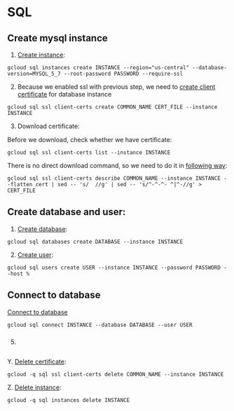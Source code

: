 # SQL 

## Create mysql instance

1. [Create instance]:

```
gcloud sql instances create INSTANCE --region="us-central" --database-version=MYSQL_5_7 --root-password PASSWORD --require-ssl
```

2. Because we enabled ssl with previous step, we need to [create client certificate] for database instance

```
gcloud sql ssl client-certs create COMMON_NAME CERT_FILE --instance INSTANCE
``` 

3. Download certificate:

Before we download, check whether we have certificate:

```
gcloud sql ssl client-certs list --instance INSTANCE
```

There is no direct download command, so we need to do it in [following way]:

```
gcloud sql ssl client-certs describe COMMON_NAME --instance INSTANCE --flatten cert | sed -- 's/  //g' | sed -- 's/^-^-^- ^|^-//g' > CERT_FILE
```

## Create database and user:

1. [Create database]:

```
gcloud sql databases create DATABASE --instance INSTANCE
```

2. [Create user]:

```
gcloud sql users create USER --instance INSTANCE --password PASSWORD --host %
```

## Connect to database

[Connect to database]

```
gcloud sql connect INSTANCE --database DATABASE --user USER
```



#####

5. 

```

```


Y. [Delete certificate]:

```
gcloud -q sql ssl client-certs delete COMMON_NAME --instance INSTANCE
```

Z. [Delete instance]: 

```
gcloud -q sql instances delete INSTANCE
```

[Create instance]: https://cloud.google.com/sdk/gcloud/reference/sql/instances/create
[create client certificate]: https://cloud.google.com/sdk/gcloud/reference/sql/ssl/client-certs/create
[Delete certificate]: https://cloud.google.com/sdk/gcloud/reference/sql/ssl/client-certs/delete
[Delete instance]: https://cloud.google.com/sdk/gcloud/reference/sql/instances/delete
[Create database]: https://cloud.google.com/sdk/gcloud/reference/sql/databases/create
[Create user]: https://cloud.google.com/sdk/gcloud/reference/sql/users/create
[following way]: https://cloud.google.com/sdk/gcloud/reference/sql/ssl/client-certs/describe
[Connect to database]: https://cloud.google.com/sdk/gcloud/reference/sql/connect
